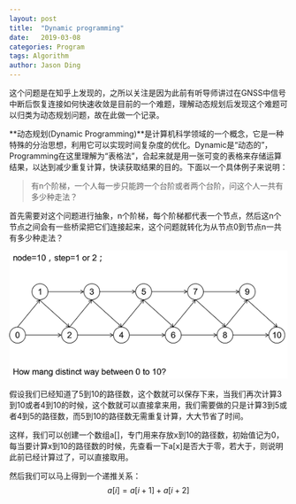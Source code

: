```yaml
---
layout: post
title:  "Dynamic programming"
date:   2019-03-08
categories: Program
tags: Algorithm
author: Jason Ding
---
```


这个问题是在知乎上发现的，之所以关注是因为此前有听导师讲过在GNSS中信号中断后恢复连接如何快速收敛是目前的一个难题，理解动态规划后发现这个难题可以归类为动态规划问题，故在此做一个记录。



**动态规划(Dynamic Programming)**是计算机科学领域的一个概念，它是一种特殊的分治思想，利用它可以实现时间复杂度的优化。Dynamic是“动态的”，Programming在这里理解为“表格法”，合起来就是用一张可变的表格来存储运算结果，以达到减少重复计算，快读获取结果的目的。下面以一个具体例子来说明：



> 有n个阶梯，一个人每一步只能跨一个台阶或者两个台阶，问这个人一共有多少种走法？



首先需要对这个问题进行抽象，n个阶梯，每个阶梯都代表一个节点，然后这n个节点之间会有一些桥梁把它们连接起来，这个问题就转化为从节点0到节点n一共有多少种走法？

![](../image/2019-03-08-Dynamic-programming/problem.png)

假设我们已经知道了5到10的路径数，这个数就可以保存下来，当我们再次计算3到10或者4到10的时候，这个数就可以直接拿来用，我们需要做的只是计算3到5或者4到5的路径数，而5到10的路径数无需重复计算，大大节省了时间。

这样，我们可以创建一个数组a[]，专门用来存放x到10的路径数，初始值记为0，每当要计算x到10的路径数的时候，先查看一下a[x]是否大于零，若大于，则说明此前已经计算过了，可以直接取用。

然后我们可以马上得到一个递推关系：
$$
a[i]=a[i+1]+a[i+2]
$$
